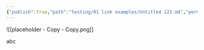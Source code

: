 ```yaml
---
{"publish":true,"path":"testing/01 link examples/Untitled 123.md","permalink":"/testing/01-link-examples/untitled-123/","PassFrontmatter":true}
---
```


![[placeholder - Copy - Copy.png]]

abc